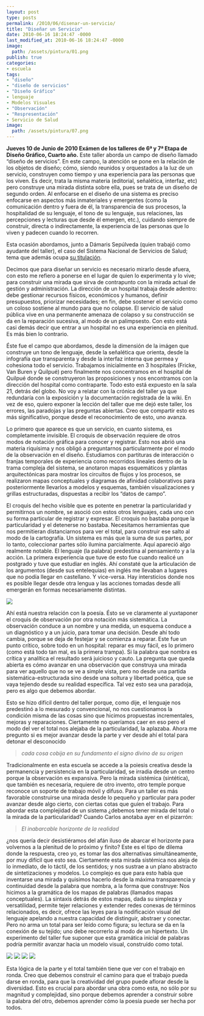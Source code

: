 ```yaml
---
layout: post
type: posts
permalink: /2010/06/disenar-un-servicio/
title: "Diseñar un Servicio"
date: 2010-06-16 18:24:47 -0000
last_modified_at: 2010-06-16 18:24:47 -0000
image:
  path: /assets/pintura/01.png
publish: true
categories:
- escuela
tags:
- "diseño"
- "diseño de servicios"
- "Diseño Gráfico"
- lenguaje
- Modelos Visuales
- "Observación"
- "Respresentación"
- Servicio de Salud
image:
  path: /assets/pintura/07.png
---
```


**Jueves 10 de Junio de 2010 Exámen de los talleres de 6ª y 7ª Etapa de Diseño Gráfico, Cuarto año.** Este taller aborda un campo de diseño llamado “diseño de servicios”. En este campo, la atención se pone en la relación de los objetos de diseño; cómo, siendo reunidos y orquestados a la luz de un servicio, construyen como tiempo y una experiencia para las personas que los viven. Es decir, trata la misma materia (editorial, señalética, interfaz, etc) pero construye una mirada distinta sobre ella, pues se trata de un diseño de segundo orden. Al enfocarse en el diseño de una sistema es preciso enfocarse en aspectos más inmateriales y emergentes (como la comunicación dentro y fuera de él, la transparencia de sus procesos, la hospitalidad de su lenguaje, el tono de su lenguaje, sus relaciones, las percepciones y lecturas que desde él emergen, etc.), cuidando siempre de construir, directa o indirectamente, la experiencia de las personas que lo viven y padecen cuando lo recorren.

Esta ocasión abordamos, junto a Dámaris Sepúlveda (quien trabajó como ayudante del taller), el caso del Sistema Nacional de Servicios de Salud; tema que además ocupa [su titulación](http://wiki.ead.pucv.cl/index.php/Servicio_de_Salud).

Decimos que para diseñar un servicio es necesario mirarlo desde afuera, con esto me refiero a ponerse en el lugar de quien lo experimenta y lo vive; para construir una mirada que sirva de contrapunto con la mirada actual de gestión y administración. La dirección de un hospital trabaja desde adentro: debe gestionar recursos físicos, económicos y humanos, definir presupuestos, priorizar necesidades; en fin, debe sostener el servicio como un coloso sostiene al mundo para que no colapse. El servicio de salud pública vive en una permanente amenaza de colapso y su construcción se da en la reparación sucesiva, al modo de un palimpsesto. Con esto está casi demás decir que entrar a un hospital no es una experiencia en plenitud. Es más bien lo contrario.

Éste fue el campo que abordamos, desde la dimensión de la imágen que construye un tono de lenguaje, desde la señalética que orienta, desde la infografía que transparenta y desde la interfaz interna que permea y cohesiona todo el servicio. Trabajamos inicialmente en 3 hospitales (Fricke, Van Buren y Quilpué) pero finalmente nos concentramos en el hospital de Quilpué donde se construyeron las proposiciones y nos encontramos con la dirección del hospital como contraparte. Todo esto está expuesto en la sala 21, detrás del globo. No voy a relatar con la crónica del taller ya que redundaría con la exposición y la documentación registrada de la wiki. En vez de eso, quiero exponer la lección del taller que me dejó este taller, los errores, las paradojas y las preguntas abiertas. Creo que compartir esto es más significativo, porque desde el reconocimiento de esto, uno avanza.

Lo primero que aparece es que un servicio, en cuanto sistema, es completamente invisible. El croquis de observación requiere de otros modos de notación gráfica para conocer y registrar. Esto nos abrió una materia riquísima y nos obligó a preguntarnos particularmente por el modo de la observación en el diseño. Estudiamos con partituras de interacción o franjas temporales de experiencia como recorridos lineales dentro de la trama compleja del sistema, se anotaron mapas esquemáticos y plantas arquitectónicas para mostrar los circuitos de flujos y los procesos, se realizaron mapas conceptuales y diagramas de afinidad colaborativos para posteriormente llevarlos a modelos y esquemas, también visualizaciones y grillas estructuradas, dispuestas a recibir los “datos de campo”.

El croquis del hecho visible que es potente en penetrar la particularidad y permitirnos un nombre, se asoció con estos otros lenguajes, cada uno con su forma particular de registrar y expresar. El croquis no bastaba porque la particularidad y el detenerse no bastaba. Necesitamos herramientas que nos permitieran distanciarnos para ver el total, para construir ese salto al modo de la cartografía. Un sistema es más que la suma de sus partes, por lo tanto, coleccionar partes sólo ilumina parcialmente. Aquí apareció algo realmente notable. El lenguaje (la palabra) predestina al pensamiento y a la acción. La primera experiencia que tuve de esto fue cuando realicé un postgrado y tuve que estudiar en inglés. Ahí constaté que la articulación de los argumentos (desde sus entelequias) en inglés me llevaban a lugares que no podía llegar en castellano. Y vice-versa. Hay intersticios donde nos es posible llegar desde otra lengua y las acciones tomadas desde allí emergerán en formas necesariamente distintas.

[![](http://www.ead.pucv.cl/wp-content/archivos/2010/06/Partitura-propuesta-para-la-urgencia-605x343.png)](http://www.ead.pucv.cl/wp-content/archivos/2010/06/Partitura-propuesta-para-la-urgencia.png "Partitura de Interacción propuesta para el servicio de Urgencia")

Ahí está nuestra relación con la poesía. Ésto se ve claramente al yuxtaponer el croquis de observación por otra notación más sistemática. La observación conduce a un nombre y una medida, un esquema conduce a un diagnóstico y a un juicio, para tomar una decisión. Desde ahí todo cambia, porque se deja de festejar y se comienza a reparar. Este fue un punto crítico, sobre todo en un hospital: reparar es muy fácil, es lo primero (como está todo tan mal, es la primera trampa). Si la palabra que nombra es crítica y analítica el resultado será juicioso y cauto. La pregunta que queda abierta es cómo avanzar en una observación que construya una mirada para ver aquello que no se ve a simple vista, pero no desde una partida sistemática-estructurada sino desde una soltura y libertad poética, que se vaya tejiendo desde su realidad específica. Tal vez esto sea una paradoja, pero es algo que debemos abordar.

Esto se hizo difícil dentro del taller porque, como dije, el lenguaje nos predestinó a lo mesurado y convencional, no nos cuestionamos la condición misma de las cosas sino que hicimos propuestas incrementales, mejoras y reparaciones. Ciertamente no queríamos caer en eso pero el modo del ver el total nos alejaba de la particularidad, la aplazaba. Ahora me pregunto si es mejor avanzar desde la parte y ver desde ahí el total para detonar el desconocido

> _cada cosa cobija en su fundamento el signo divino de su origen_

Tradicionalmente en esta escuela se accede a la poiesis creativa desde la permanencia y persistencia en la particularidad, se irradia desde un centro porque la observación es expansiva. Pero la mirada sistémica (sintética), que también es necesaria, requiere de otro invento, otro temple porque reconoce un soporte de trabajo móvil y difuso. Para un taller es más favorable construirse una mirada desde lo pequeño y particular para poder avanzar desde algo cierto, con ciertas cotas que guíen el trabajo. Para abordar esta complejidad de un sistema ¿debemos tener mirada del total o la mirada de la particularidad? Cuando Carlos anotaba ayer en el pizarrón:

> _El inabarcable horizonte de la realidad_

¿nos quería decir desistiéramos del afán iluso de abarcar el horizonte para volvernos a la plenitud de lo próximo y finito? Este es el tipo de dilema donde la respuesta, creo yo, es tomar las dos alternativas simultáneamente, por muy difícil que esto sea. Ciertamente esta mirada sistémica nos aleja de lo inmediato, de lo táctil, de los sentidos; y nos sustrae a un plano abstracto de sintetizaciones y modelos. Lo complejo es que para esto había que inventarse una mirada y quisimos hacerlo desde la máxima transparencia y continuidad desde la palabra que nombra, a la forma que construye: Nos hicimos a la gramática de los mapas de palabras (llamados mapas conceptuales). La sintaxis detrás de estos mapas, dada su simpleza y versatilidad, permite tejer relaciones y extender redes conexas de términos relacionados, es decir, ofrece las leyes para la nodificación visual del lenguaje apelando a nuestra capacidad de distinguir, abstraer y conectar. Pero no arma un total para ser leído como figura; su lectura se da en la conexión de su tejido; uno debe recorrerlo al modo de un hipertexto. Un experimento del taller fue suponer que esta gramática inicial de palabras podría permitir avanzar hacia un modelo visual, construído como total.

[![](http://www.ead.pucv.cl/wp-content/archivos/2010/06/burgos-260x221.png)](http://www.ead.pucv.cl/wp-content/archivos/2010/06/burgos.png "Modelo de Javiera Burgos") [![](http://www.ead.pucv.cl/wp-content/archivos/2010/06/ceron-260x220.png)](http://www.ead.pucv.cl/wp-content/archivos/2010/06/ceron.png "Modelo de Valeria Cerón") [![](http://www.ead.pucv.cl/wp-content/archivos/2010/06/aldea-260x152.png)](http://www.ead.pucv.cl/wp-content/archivos/2010/06/aldea.png "Modelo de Eleonora Aldea") [![](http://www.ead.pucv.cl/wp-content/archivos/2010/06/vera-260x227.png)](http://www.ead.pucv.cl/wp-content/archivos/2010/06/vera.png "Modelo de Francisco Vera")

Esta lógica de la parte y el total también tiene que ver con el trabajo en ronda. Creo que debemos construir el camino para que el trabajo pueda darse en ronda, para que la creatividad del grupo puede aflorar desde la diversidad. Esto es crucial para abordar una obra como esta, no sólo por su magnitud y complejidad, sino porque debemos aprender a construir sobre la palabra del otro, debemos aprender cómo la poesía puede ser hecha por todos.

